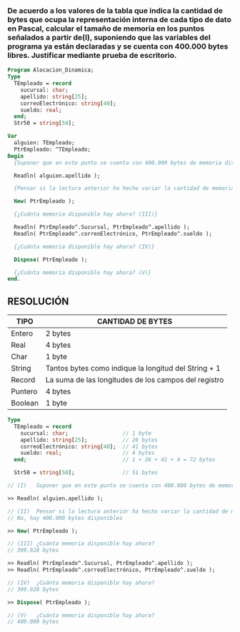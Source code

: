 ### De acuerdo a los valores de la tabla que indica la cantidad de bytes que ocupa la representación interna de cada tipo de dato en Pascal, calcular el tamaño de memoria en los puntos señalados a partir de(I), suponiendo que las variables del programa ya están declaradas y se cuenta con 400.000 bytes libres. Justificar mediante prueba de escritorio.
```pascal
Program Alocacion_Dinamica;
Type
  TEmpleado = record
    sucursal: char;
    apellido: string[25];
    correoElectrónico: string[40];
    sueldo: real;
  end;
  Str50 = string[50];

Var
  alguien: TEmpleado;
  PtrEmpleado: ^TEmpleado;
Begin
  {Suponer que en este punto se cuenta con 400.000 bytes de memoria disponible (I)}

  Readln( alguien.apellido );

  {Pensar si la lectura anterior ha hecho variar la cantidad de memoria (II)}

  New( PtrEmpleado );

  {¿Cuánta memoria disponible hay ahora? (III)}

  Readln( PtrEmpleado^.Sucursal, PtrEmpleado^.apellido );
  Readln( PtrEmpleado^.correoElectrónico, PtrEmpleado^.sueldo );

  {¿Cuánta memoria disponible hay ahora? (IV)}

  Dispose( PtrEmpleado );

  {¿Cuánta memoria disponible hay ahora? (V)}
end.
```

## RESOLUCIÓN

| TIPO | CANTIDAD DE BYTES |
|---|---|
| Entero | 2 bytes |
| Real | 4 bytes |
| Char | 1 byte |
| String | Tantos bytes como indique la longitud del String + 1 |
| Record | La suma de las longitudes de los campos del registro |
| Puntero | 4 bytes |
| Boolean | 1 byte |

```pascal
Type
  TEmpleado = record
    sucursal: char;                 // 1 byte
    apellido: string[25];           // 26 bytes
    correoElectrónico: string[40];  // 41 bytes
    sueldo: real;                   // 4 bytes
  end;                              // 1 + 26 + 41 + 4 = 72 bytes

  Str50 = string[50];               // 51 bytes
```

```pascal
// (I)   Suponer que en este punto se cuenta con 400.000 bytes de memoria disponible

>> Readln( alguien.apellido );

// (II)  Pensar si la lectura anterior ha hecho variar la cantidad de memoria
// No, hay 400.000 bytes disponibles

>> New( PtrEmpleado );

// (III) ¿Cuánta memoria disponible hay ahora?
// 399.928 bytes

>> Readln( PtrEmpleado^.Sucursal, PtrEmpleado^.apellido );
>> Readln( PtrEmpleado^.correoElectrónico, PtrEmpleado^.sueldo );

// (IV)  ¿Cuánta memoria disponible hay ahora?
// 399.928 bytes

>> Dispose( PtrEmpleado );

// (V)   ¿Cuánta memoria disponible hay ahora?
// 400.000 bytes
```